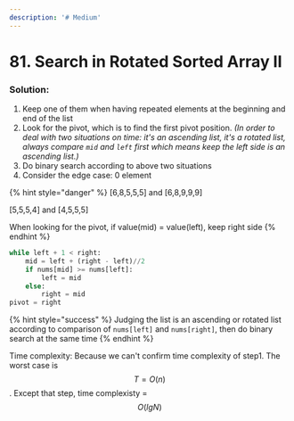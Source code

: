 ```yaml
---
description: '# Medium'
---
```


# 81. Search in Rotated Sorted Array II

### Solution:

1. Keep one of them when having repeated elements at the beginning and end of the list
2. Look for the pivot, which is to find the first pivot position. _\(In order to deal with two situations on time: it's an ascending list, it's a rotated list, always compare `mid` and `left` first which means keep the left side is an ascending list.\)_
3. Do binary search according to above two situations
4. Consider the edge case: 0 element

{% hint style="danger" %}
\[6,8,5,5,5\] and \[6,8,9,9,9\]

\[5,5,5,4\]  and \[4,5,5,5\]

When looking for the pivot, if value\(mid\) = value\(left\), keep right side
{% endhint %}

```python
while left + 1 < right:
    mid = left + (right - left)//2
    if nums[mid] >= nums[left]:
        left = mid
    else:
        right = mid
pivot = right
```

{% hint style="success" %}
Judging the list is an ascending or rotated list according to comparison of `nums[left]` and `nums[right]`, then do binary search at the same time
{% endhint %}

Time complexity: Because we can't confirm time complexity of step1. The worst case is $$T=O(n)$$ . Except that step, time complexisty = $$O(lgN)$$ 


